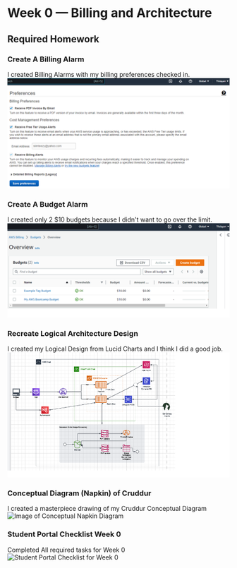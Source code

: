 # Week 0 — Billing and Architecture

## Required Homework

### Create A Billing Alarm
I created Billing Alarms with my billing preferences checked in.
![Image of Billing Preferences](assets/Billing-Alarm.png)

### Create A Budget Alarm

I created only 2 $10 budgets because I didn't want to go over the limit.
![Image of the Budget Alarm I created](assets/budget-alarm.png)


### Recreate Logical Architecture Design
I created my Logical Design from Lucid Charts and I think I did a good job.
![Image of Cruddur Logical Design](assets/Cruddur%20Logical%20Design.png)

### Conceptual Diagram (Napkin) of Cruddur
I created a masterpiece drawing of my Cruddur Conceptual Diagram
![Image of Conceptual Napkin Diagram](Napkin%20Conceptual%20Diagram.jpg)

### Student Portal Checklist Week 0
Completed All required tasks for Week 0
![Student Portal Checklist for Week 0](Student%20Portal%20Checklist%20Week%200.png)
